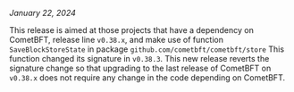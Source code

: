 *January 22, 2024*

This release is aimed at those projects that have a dependency on CometBFT,
release line `v0.38.x`, and make use of function `SaveBlockStoreState` in package
`github.com/cometbft/cometbft/store` This function changed its signature in `v0.38.3`.
This new release reverts the signature change so that upgrading to the last release
of CometBFT on `v0.38.x` does not require any change in the code depending on CometBFT.

